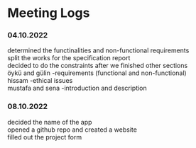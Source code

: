 # Meeting Logs

### 04.10.2022 

determined the functinalities and non-functional requirements  
split the works for the specification report  
decided to do the constraints after we finished other sections  
öykü and gülin -requirements (functional and non-functional)  
hissam -ethical issues  
mustafa and sena -introduction and description  

### 08.10.2022

decided the name of the app  
opened a github repo and created a website  
filled out the project form  
